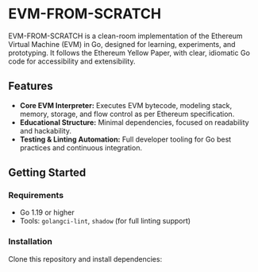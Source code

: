 # EVM-FROM-SCRATCH

EVM-FROM-SCRATCH is a clean-room implementation of the Ethereum Virtual Machine (EVM) in Go, designed for learning, experiments, and prototyping. It follows the Ethereum Yellow Paper, with clear, idiomatic Go code for accessibility and extensibility.

## Features

- **Core EVM Interpreter:** Executes EVM bytecode, modeling stack, memory, storage, and flow control as per Ethereum specification.
- **Educational Structure:** Minimal dependencies, focused on readability and hackability.
- **Testing & Linting Automation:** Full developer tooling for Go best practices and continuous integration.

## Getting Started

### Requirements

- Go 1.19 or higher
- Tools: `golangci-lint`, `shadow` (for full linting support)

### Installation

Clone this repository and install dependencies:


